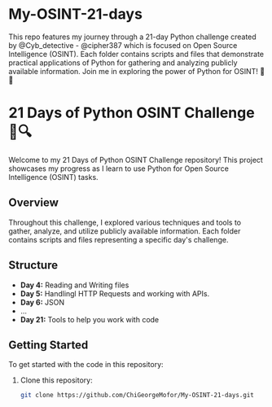 # My-OSINT-21-days
This repo features my journey through a 21-day Python challenge created by @Cyb_detective - @cipher387 which is focused on Open Source Intelligence (OSINT). Each folder contains scripts and files that demonstrate practical applications of Python for gathering and analyzing publicly available information. Join me in exploring the power of Python for OSINT! 🚀✨


# 21 Days of Python OSINT Challenge 🐍🔍

Welcome to my 21 Days of Python OSINT Challenge repository! This project showcases my progress as I learn to use Python for Open Source Intelligence (OSINT) tasks.  

## Overview

Throughout this challenge, I explored various techniques and tools to gather, analyze, and utilize publicly available information. Each folder contains scripts and files representing a specific day's challenge.

## Structure

- **Day 4:** Reading and Writing files
- **Day 5:** Handlingl HTTP Requests and working with APIs.
- **Day 6:** JSON
- ...
- **Day 21:** Tools to help you work with code

## Getting Started

To get started with the code in this repository:

1. Clone this repository:
   ```bash
   git clone https://github.com/ChiGeorgeMofor/My-OSINT-21-days.git

